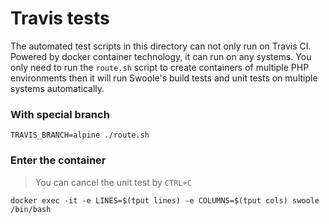 # Travis tests

  The automated test scripts in this directory can not only run on Travis CI. Powered by docker container technology, it can run on any systems. You only need to run the `route.sh` script to create containers of multiple PHP environments then it will run Swoole's build tests and unit tests on multiple systems automatically.
  
### With special branch

```shell
TRAVIS_BRANCH=alpine ./route.sh
```

### Enter the container

> You can cancel the unit test by `CTRL+C`

```shell
docker exec -it -e LINES=$(tput lines) -e COLUMNS=$(tput cols) swoole /bin/bash
```
